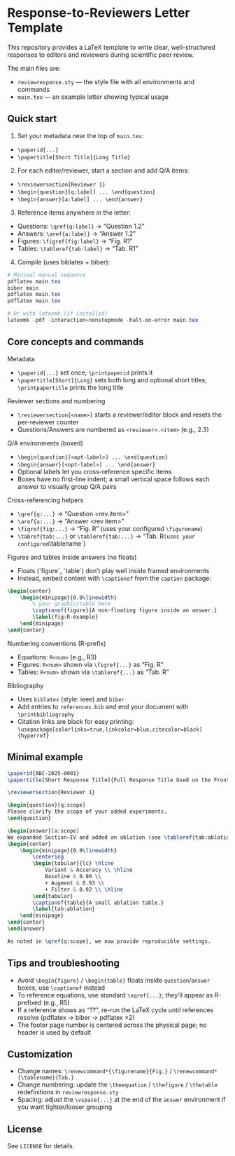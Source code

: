 # Response-to-Reviewers Letter Template

This repository provides a LaTeX template to write clear, well-structured responses to editors and reviewers during scientific peer review.

The main files are:
- `reviewresponse.sty` — the style file with all environments and commands
- `main.tex` — an example letter showing typical usage


## Quick start

1) Set your metadata near the top of `main.tex`:
- `\paperid{...}`
- `\papertitle[Short Title]{Long Title}`

2) For each editor/reviewer, start a section and add Q/A items:
- `\reviewersection{Reviewer 1}`
- `\begin{question}[q:label] ... \end{question}`
- `\begin{answer}[a:label] ... \end{answer}`

3) Reference items anywhere in the letter:
- Questions: `\qref{q:label}` → “Question 1.2”
- Answers: `\aref{a:label}` → “Answer 1.2”
- Figures: `\figref{fig:label}` → “Fig. R1”
- Tables: `\tableref{tab:label}` → “Tab. R1”

4) Compile (uses biblatex + biber):

```powershell
# Minimal manual sequence
pdflatex main.tex
biber main
pdflatex main.tex
pdflatex main.tex

# Or with latexmk (if installed)
latexmk -pdf -interaction=nonstopmode -halt-on-error main.tex
```


## Core concepts and commands

Metadata
- `\paperid{...}` set once; `\printpaperid` prints it
- `\papertitle[Short]{Long}` sets both long and optional short titles; `\printpapertitle` prints the long title

Reviewer sections and numbering
- `\reviewersection{<name>}` starts a reviewer/editor block and resets the per-reviewer counter
- Questions/Answers are numbered as `<reviewer>.<item>` (e.g., 2.3)

Q/A environments (boxed)
- `\begin{question}[<opt-label>] ... \end{question}`
- `\begin{answer}[<opt-label>] ... \end{answer}`
- Optional labels let you cross-reference specific items
- Boxes have no first-line indent; a small vertical space follows each answer to visually group Q/A pairs

Cross-referencing helpers
- `\qref{q:...}` → “Question <rev.item>”
- `\aref{a:...}` → “Answer <rev.item>”
- `\figref{fig:...}` → “Fig. R<n>” (uses your configured `\figurename`)
- `\tabref{tab:...}` or `\tableref{tab:...}` → “Tab. R<n>` (uses your configured `\tablename`)

Figures and tables inside answers (no floats)
- Floats (\`figure\`, \`table\`) don’t play well inside framed environments
- Instead, embed content with `\captionof` from the `caption` package:

```latex
\begin{center}
	\begin{minipage}{0.9\linewidth}
		% your graphic/table here
		\captionof{figure}{A non-floating figure inside an answer.}
		\label{fig:R-example}
	\end{minipage}
\end{center}
```

Numbering conventions (R-prefix)
- Equations: `R<num>` (e.g., R3)
- Figures: `R<num>` shown via `\figref{...}` as “Fig. R<num>”
- Tables: `R<num>` shown via `\tableref{...}` as “Tab. R<num>”

Bibliography
- Uses `biblatex` (style: ieee) and `biber`
- Add entries to `references.bib` and end your document with `\printbibliography`
- Citation links are black for easy printing: `\usepackage[colorlinks=true,linkcolor=blue,citecolor=black]{hyperref}`


## Minimal example

```latex
\paperid{ABC-2025-0001}
\papertitle[Short Response Title]{Full Response Title Used on the Front Page}

\reviewersection{Reviewer 1}

\begin{question}[q:scope]
Please clarify the scope of your added experiments.
\end{question}

\begin{answer}[a:scope]
We expanded Section~IV and added an ablation (see \tableref{tab:ablation}).
\begin{center}
	\begin{minipage}{0.9\linewidth}
		\centering
		\begin{tabular}{lc} \hline
			Variant & Accuracy \\ \hline
			Baseline & 0.90 \\
			+ Augment & 0.93 \\
			+ Filter & 0.92 \\ \hline
		\end{tabular}
		\captionof{table}{A small ablation table.}
		\label{tab:ablation}
	\end{minipage}
\end{center}
\end{answer}

As noted in \qref{q:scope}, we now provide reproducible settings.
```


## Tips and troubleshooting

- Avoid `\begin{figure}` / `\begin{table}` floats inside `question`/`answer` boxes; use `\captionof` instead
- To reference equations, use standard `\eqref{...}`; they’ll appear as R-prefixed (e.g., R5)
- If a reference shows as “??”, re-run the LaTeX cycle until references resolve (pdflatex → biber → pdflatex ×2)
- The footer page number is centered across the physical page; no header is used by default


## Customization

- Change names: `\renewcommand*{\figurename}{Fig.}` / `\renewcommand*{\tablename}{Tab.}`
- Change numbering: update the `\theequation` / `\thefigure` / `\thetable` redefinitions in `reviewresponse.sty`
- Spacing: adjust the `\vspace{...}` at the end of the `answer` environment if you want tighter/looser grouping


## License

See `LICENSE` for details.